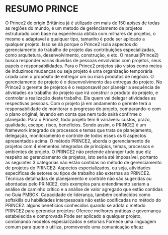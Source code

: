RESUMO PRINCE
=============

O Prince2 de origin Britânica já é utilizado em mais de 150 apíses de todas as regiões do mundo, é um metodo de gerênciamento de projetos estruturado com base na esperiência obtida com milhares de projetos, o mesmo e adaptavel a qualquer tipo, tamanho é pode ser aplicado a qualquer projeto. Isso se dá porque o Prince2 isola aspectos do gerenciamento do trabalho de projeto das contribuições especializadas, como arquitetura, desenvolvimento, construção, e etc.
O manual(Prince2) busca responder varias duvidas de pessoas envolvidas com projetos, seus papeis e responsabilidades. Para o Prince2 projetos são vistos como meios de induzimos mudanças ou seja projeto é uma organização temporária criada com o propósito de entregar um ou mais produtos de negócio.
O gerenciamento de projeto é o desenvolvimento das entregas do projeto.
No Prince2 o gerente de projetos é o responsavél por planejar a sequência de atividades do trabalho do projeto que irá construir o produto do projeto, e controlar a realização deste trabalho. Ele quem vai delegar atividades as respectivas pessoas. Com o projeto já em andamento o gerente terá a responsabilidade de monitorar o progresso do projeto, comparando-o com o plano original, levando em conta que nem tudo sairá confirme o planejado. Para o Prince2, todo projeto tem 6 variáveis: custos, prazo, qualidade, escopo, risco, benefícios. Sendo assim, o PRINCE2 é um framework integrado de processos e temas que trata de planejamento, delegação, monitoramento e controle de todos esses os 6 aspectos apresentados acima. O método PRINCE2, aborda o gerenciamento de projetos com 4 elementos integrados de princípios, temas, processos e ambientes de projeto. O PRINCE2 não pretende abranger tudo que diz respeito ao gerenciamento de projetos, isto seria até impossível, portanto as seguintes 3 categorias não estão contidas no método de gerenciamento de projetos do PRINCE2:
Aspectos especializados, ou seja, atividades específicas de setores ou tipos de trabalho são externas ao PRINCE2.
Técnicas detalhadas de planejamento e controle não são sugeridas ou abordadas pelo PRINCE2, dois exemplos para entendimento seriam a análise de caminho crítico e a análise de valor agregado que estão contidas no Guia PMBOK.
Capacidade de liderança, também conhecidos como softskills ou habilidades interpessoais não estão codificadas no método do PRINCE2.
alguns benefícios conhecidos quando se adota o método PRINCE2 para gerenciar projetos:
Oferece melhores práticas e governança estabelecida e comprovada
Pode ser aplicado a qualquer projeto, combinando modelos especializados e setoriais
Fornece uma linguagem comum para quem o utiliza, promovendo uma comunicação eficaz

